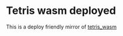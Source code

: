 # Tetris wasm deployed
This is a deploy friendly mirror of [tetris_wasm](https://github.com/Avokadoen/tetris_wasm)

